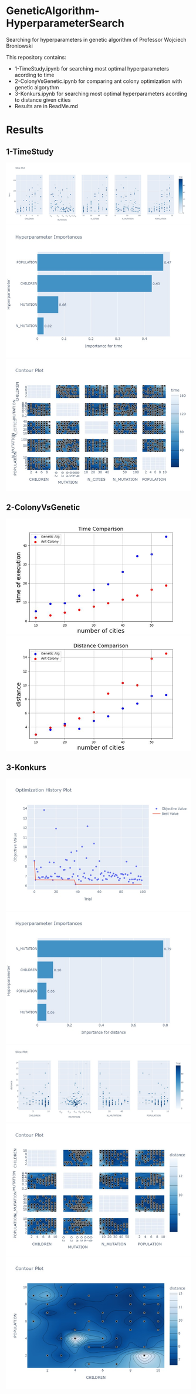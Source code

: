 # GeneticAlgorithm-HyperparameterSearch
Searching for hyperparameters in genetic algorithm of Professor Wojciech Broniowski

This repository contains:
- 1-TimeStudy.ipynb for searching most optimal hyperparameters acording to time
- 2-ColonyVsGenetic.ipynb for comparing ant colony optimization with genetic algorythm
- 3-Konkurs.ipynb for searching most optimal hyperparameters acording to distance given cities
- Results are in ReadMe.md

# Results

## 1-TimeStudy
![](/Tools/time-slice-plot.jpg)
![](/Tools/time-param-importances.jpg)
![](/Tools/time-contour-plot.jpg)

## 2-ColonyVsGenetic
![](/Tools/time-comparison.jpg)
![](/Tools/distance-comparison.jpg)

## 3-Konkurs
![](/Tools/distance-trial-history.jpg)
![](/Tools/distance-param_importances.jpg)
![](/Tools/distance-slice-plot.jpg)
![](/Tools/distance-contour-plot.jpg)
![](/Tools/distance-pop-chil.jpg)

